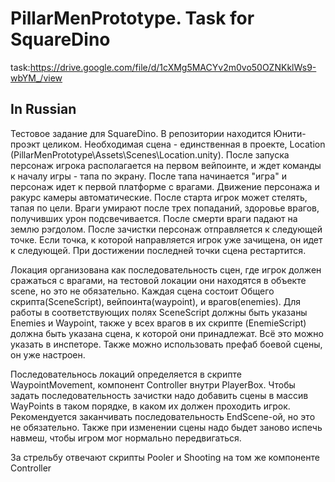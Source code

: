 # PillarMenPrototype. Task for SquareDino

task:https://drive.google.com/file/d/1cXMg5MACYv2m0vo50OZNKklWs9-wbYM_/view

## In Russian
Тестовое задание для SquareDino. В репозитории находится Юнити-проэкт целиком. 
Необходимая сцена - единственная в проекте, Location (PillarMenPrototype\Assets\Scenes\Location.unity).
После запуска персонаж игрока располагается на первом вейпоинте, и ждет команды к началу игры - тапа по экрану. После тапа
начинается "игра" и персонаж идет к первой платформе с врагами. Движение персонажа и ракурс камеры автоматические. После старта игрок может стелять, тапая по цели. Враги 
умирают после трех попаданий, здоровье врагов, получивших урон подсвечивается. После смерти враги падают на землю рэгдолом. После зачистки персонаж отправляется к 
следующей точке. Если точка, к которой направляется игрок уже зачищена, он идет к следующей. При достижении последней точки сцена рестартится.

Локация организована как последовательность сцен, где игрок должен сражаться с врагами, на тестовой локации они находятся в объекте scene, но это не обязательно. Каждая сцена
состоит Общего скрипта(SceneScript), вейпоинта(waypoint), и врагов(enemies). Для работы в соответствующих полях SceneScript должны быть указаны Enemies и Waypoint, также у 
всех врагов в их скрипте (EnemieScript) должна быть указана сцена, к которой они принадлежат. Всё это можно указать в инспеторе. Также можно использовать префаб  боевой сцены,
он уже настроен.

Последовательнось локаций определяется в скрипте WaypointMovement, компонент Controller внутри PlayerBox. Чтобы задать последовательность зачистки надо добавить сцены в массив
WayPoints в таком порядке, в каком их должен проходить игрок. Рекомендуется заканчивать последовательность EndScene-ой, но это не обязательно.
Также при изменении сцены надо быдет заново испечь навмеш, чтобы игром мог нормально передвигаться.

За стрельбу отвечают скрипты Pooler и Shooting на том же компоненте Controller

